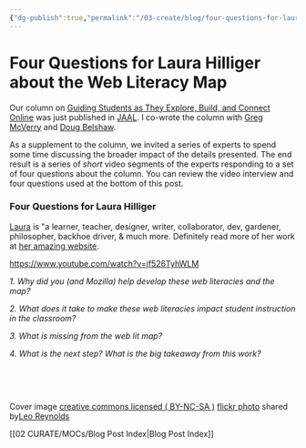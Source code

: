 ```yaml
---
{"dg-publish":true,"permalink":"/03-create/blog/four-questions-for-laura-hilliger-about-the-web-literacy-map/","title":"Four Questions for Laura Hilliger about the Web Literacy Map","tags":["jaal","webliteracy"]}
---
```


# Four Questions for Laura Hilliger about the Web Literacy Map

Our column on [Guiding Students as They Explore, Build, and Connect Online](http://wiobyrne.com/guiding-students-as-they-explore-build-connect-online/) was just published in [JAAL](http://onlinelibrary.wiley.com/doi/10.1002/jaal.381/abstract). I co-wrote the column with [Greg McVerry](https://twitter.com/jgmac1106) and [Doug Belshaw](https://twitter.com/dajbelshaw/).

As a supplement to the column, we invited a series of experts to spend some time discussing the broader impact of the details presented. The end result is a series of _short_ video segments of the experts responding to a set of four questions about the column. You can review the video interview and four questions used at the bottom of this post.

### Four Questions for Laura Hilliger

[Laura](https://twitter.com/epilepticrabbit) is "a learner, teacher, designer, writer, collaborator, dev, gardener, philosopher, backhoe driver, & much more. Definitely read more of her work at [her amazing website](http://www.zythepsary.com/).

https://www.youtube.com/watch?v=jf526TyhWLM

_1\. Why did you (and Mozilla) help develop these web literacies and the map?_

_2\. What does it take to make these web literacies impact student instruction in the classroom?_

_3\. What is missing from the web lit map?_

_4\. What is the next step? What is the big takeaway from this work?_

 

 

Cover image [creative commons licensed ( BY-NC-SA )](http://creativecommons.org/licenses/by-nc-sa/2.0/) [flickr photo](http://flickr.com/photos/lwr/13421955434 "Question Mark") shared by[Leo Reynolds](http://flickr.com/people/lwr)

[[02 CURATE/MOCs/Blog Post Index\|Blog Post Index]]
